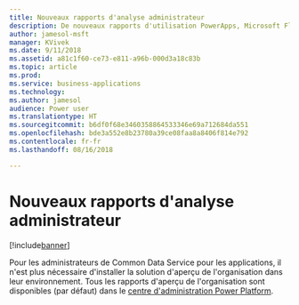 ```yaml
---
title: Nouveaux rapports d'analyse administrateur
description: De nouveaux rapports d'utilisation PowerApps, Microsoft Flow et Common Data Service pour les applications sont disponibles pour tous les administrateurs
author: jamesol-msft
manager: KVivek
ms.date: 9/11/2018
ms.assetid: a81c1f60-ce73-e811-a96b-000d3a18c83b
ms.topic: article
ms.prod: 
ms.service: business-applications
ms.technology: 
ms.author: jamesol
audience: Power user
ms.translationtype: HT
ms.sourcegitcommit: b6df0f68e3460358864533346e69a712684da551
ms.openlocfilehash: bde3a552e8b23780a39ce08faa8a8406f814e792
ms.contentlocale: fr-fr
ms.lasthandoff: 08/16/2018

---
```

# <a name="new-admin-analytics-reports"></a>Nouveaux rapports d'analyse administrateur


[!include[banner](../../includes/banner.md)]

Pour les administrateurs de Common Data Service pour les applications, il n'est plus nécessaire d'installer la solution d'aperçu de l'organisation dans leur environnement. Tous les rapports d'aperçu de l'organisation sont disponibles (par défaut) dans le [centre d'administration Power Platform](https://go.microsoft.com/fwlink/?linkid=875536).

